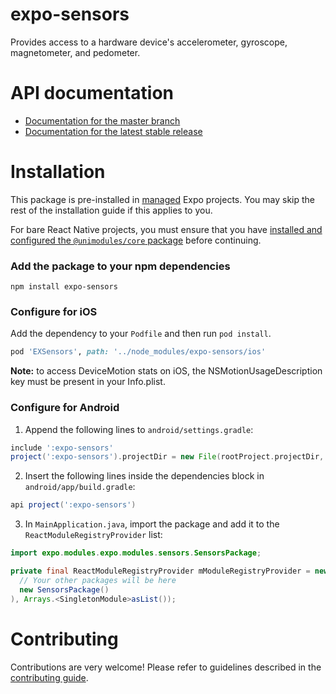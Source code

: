 # expo-sensors

Provides access to a hardware device's accelerometer, gyroscope, magnetometer, and pedometer.

# API documentation

- [Documentation for the master branch](https://github.com/expo/expo/blob/master/docs/pages/versions/unversioned/sdk/sensors.md)
- [Documentation for the latest stable release](https://docs.expo.io/versions/latest/sdk/sensors/)

# Installation

This package is pre-installed in [managed](https://docs.expo.io/versions/latest/introduction/managed-vs-bare/) Expo projects. You may skip the rest of the installation guide if this applies to you.

For bare React Native projects, you must ensure that you have [installed and configured the `@unimodules/core` package](https://github.com/unimodules/core) before continuing.

### Add the package to your npm dependencies

```
npm install expo-sensors
```

### Configure for iOS

Add the dependency to your `Podfile` and then run `pod install`.

```ruby
pod 'EXSensors', path: '../node_modules/expo-sensors/ios'
```

**Note:** to access DeviceMotion stats on iOS, the NSMotionUsageDescription key must be present in your Info.plist.

### Configure for Android

1. Append the following lines to `android/settings.gradle`:

```gradle
include ':expo-sensors'
project(':expo-sensors').projectDir = new File(rootProject.projectDir, '../node_modules/expo-sensors/android')
```

2. Insert the following lines inside the dependencies block in `android/app/build.gradle`:
```gradle
api project(':expo-sensors')
```

3. In `MainApplication.java`, import the package and add it to the `ReactModuleRegistryProvider` list:
```java
import expo.modules.expo.modules.sensors.SensorsPackage;
```
```java
private final ReactModuleRegistryProvider mModuleRegistryProvider = new ReactModuleRegistryProvider(Arrays.<Package>asList(
  // Your other packages will be here
  new SensorsPackage()
), Arrays.<SingletonModule>asList());
```

# Contributing

Contributions are very welcome! Please refer to guidelines described in the [contributing guide]( https://github.com/expo/expo#contributing).
